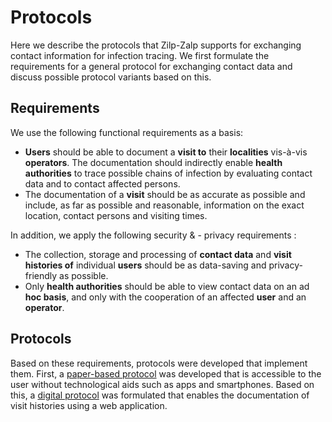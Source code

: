 # Protocols

Here we describe the protocols that Zilp-Zalp supports for exchanging contact information for infection tracing. We first formulate the requirements for a general protocol for exchanging contact data and discuss possible protocol variants based on this.

## Requirements

We use the following functional requirements as a basis:

* **Users** should be able to document a **visit to** their **localities** vis-à-vis **operators**. The documentation should indirectly enable **health authorities** to trace possible chains of infection by evaluating contact data and to contact affected persons.
* The documentation of a **visit** should be as accurate as possible and include, as far as possible and reasonable, information on the exact location, contact persons and visiting times.

In addition, we apply the following security & -  privacy requirements :

* The collection, storage and processing of **contact data** and **visit histories of** individual **users** should be as data-saving and privacy-friendly as possible.
* Only **health authorities** should be able to view contact data on an ad **hoc basis**, and only with the cooperation of an affected **user** and an **operator**.

## Protocols

Based on these requirements, protocols were developed that implement them. First, a [paper-based protocol]({{'protocols.paper-based'|href}}) was developed that is accessible to the user without technological aids such as apps and smartphones. Based on this, a [digital protocol]({{'protocols.digital'|href}}) was formulated that enables the documentation of visit histories using a web application.
